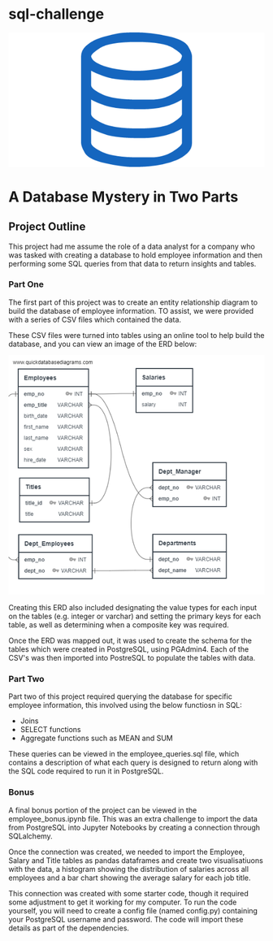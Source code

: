 # sql-challenge

![sql.png](/images/sql.png)

# A Database Mystery in Two Parts

## Project Outline
This project had me assume the role of a data analyst for a company who was tasked with creating a database to hold employee information and then performing some SQL queries from that data to return insights and tables.

### Part One
The first part of this project was to create an entity relationship diagram to build the database of employee information. TO assist, we were provided with a series of CSV files which contained the data.

These CSV files were turned into tables using an online tool to help build the database, and you can view an image of the ERD below:

![employees_ERD.png](/EmployeeSQL/employees_ERD.png)

Creating this ERD also included designating the value types for each input on the tables (e.g. integer or varchar) and setting the primary keys for each table, as well as determining when a composite key was required.

Once the ERD was mapped out, it was used to create the schema for the tables which were created in PostgreSQL, using PGAdmin4. Each of the CSV's was then imported into PostreSQL to populate the tables with data.


### Part Two

Part two of this project required querying the database for specific employee information, this involved using the below functiosn in SQL:

- Joins
- SELECT functions
- Aggregate functions such as MEAN and SUM

These queries can be viewed in the employee_queries.sql file, which contains a description of what each query is designed to return along with the SQL code required to run it in PostgreSQL.


### Bonus

A final bonus portion of the project can be viewed in the employee_bonus.ipynb file. This was an extra challenge to import the data from PostgreSQL into Jupyter Notebooks by creating a connection through SQLalchemy.

Once the connection was created, we needed to import the Employee, Salary and Title tables as pandas dataframes and create two visualisatiuons with the data, a histogram showing the distribution of salaries across all employees and a bar chart showing the average salary for each job title.

This connection was created with some starter code, though it required some adjustment to get it working for my computer. To run the code yourself, you will need to create a config file (named config.py) containing your PostgreSQL username and password. The code will import these details as part of the dependencies.